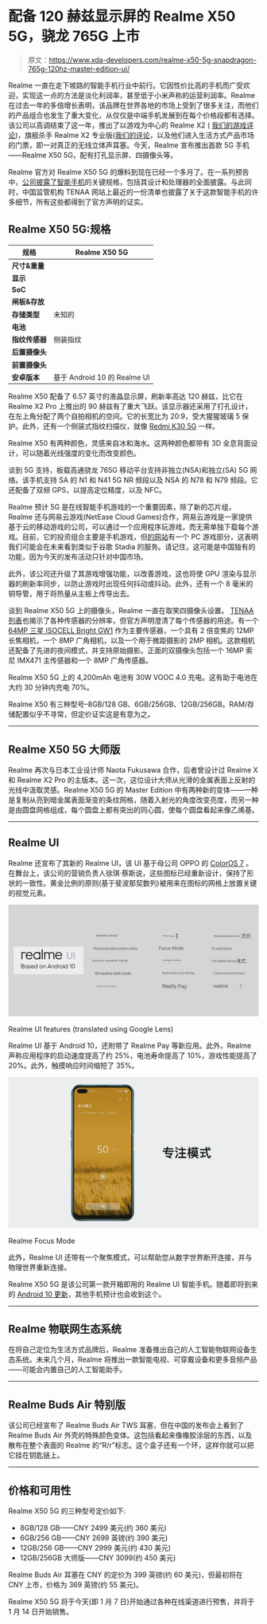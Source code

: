 # 配备 120 赫兹显示屏的 Realme X50 5G，骁龙 765G 上市

> 原文：<https://www.xda-developers.com/realme-x50-5g-snapdragon-765g-120hz-master-edition-ui/>

Realme 一直在走下坡路的智能手机行业中前行。它因性价比高的手机而广受欢迎，实现这一点的方法是淡化利润率，甚至低于小米声称的运营利润率。Realme 在过去一年的多倍增长表明，该品牌在世界各地的市场上受到了很多关注，而他们的产品组合也发生了重大变化，从仅仅是中端手机发展到在每个价格段都有选择。该公司以高调结束了这一年，推出了以游戏为中心的 Realme X2 ( [我们的游戏评论](https://www.xda-developers.com/realme-x2-review-snapdragon-730g-gaming/))，旗舰杀手 Realme X2 专业版([我们的评论](https://www.xda-developers.com/realme-x2-pro-xda-review/)，以及他们进入生活方式产品市场的门票，即一对真正的无线立体声耳塞。今天，Realme 宣布推出首款 5G 手机——Realme X50 5G，配有打孔显示屏、四摄像头等。

Realme 官方对 Realme X50 5G 的爆料到现在已经一个多月了。在一系列预告中，[公司披露了智能手机](https://www.xda-developers.com/realme-x50-will-be-realmes-first-smartphone-with-5g/)的关键规格，包括其设计和处理器的全面披露。与此同时，中国监管机构 TENAA 网站上最近的一份清单也披露了关于这款智能手机的许多细节，所有这些都得到了官方声明的证实。

## Realme X50 5G:规格

| **规格** | **Realme X50 5G** |
| --- | --- |
| **尺寸&重量** |  |
| **显示** |  |
| **SoC** |  |
| **闸板&存放** |  |
| **存储类型** | 未知的 |
| **电池** |  |
| **指纹传感器** | 侧装指纹 |
| **后置摄像头** |  |
| **前置摄像头** |  |
| **安卓版本** | 基于 Android 10 的 Realme UI |

Realme X50 配备了 6.57 英寸的液晶显示屏，刷新率高达 120 赫兹，比它在 Realme X2 Pro 上推出的 90 赫兹有了重大飞跃。该显示器还采用了打孔设计，在左上角分配了两个自拍相机的空间。它的长宽比为 20:9，受大猩猩玻璃 5 保护。此外，还有一个侧装式指纹扫描仪，就像 [Redmi K30 5G](https://www.xda-developers.com/xiaomi-redmi-k30-5g-4g-120hz-display-snapdragon-765g-64mp-sony-imx686-china-launch/) 一样。

Realme X50 有两种颜色，灵感来自冰和海水。这两种颜色都带有 3D 全息背面设计，可以随着光线强度的变化而改变颜色。

谈到 5G 支持，板载高通骁龙 765G 移动平台支持非独立(NSA)和独立(SA) 5G 网络。该手机支持 SA 的 N1 和 N41 5G NR 频段以及 NSA 的 N78 和 N79 频段。它还配备了双频 GPS，以提高定位精度，以及 NFC。

Realme 预计 5G 是在线智能手机游戏的一个重要因素，除了新的芯片组，Realme 还与网易云游戏(NetEase Cloud Games)合作，网易云游戏是一家提供基于云的移动游戏的公司，可以通过一个应用程序玩游戏，而无需单独下载每个游戏。目前，它的投资组合主要是手机游戏，但[的网站](https://cg.163.com/#/mobile)有一个 PC 游戏部分，这表明我们可能会在未来看到类似于谷歌 Stadia 的服务。请记住，这可能是中国独有的功能，因为今天的发布活动只针对中国市场。

此外，该公司还升级了其游戏增强功能，以改善游戏，这也将使 GPU 渲染与显示器的刷新率同步，以防止游戏时出现任何抖动或抖动。此外，还有一个 8 毫米的铜导管，用于将热量从主板上传导出去。

谈到 Realme X50 5G 上的摄像头，Realme 一直在取笑四摄像头设置。 [TENAA 列表](http://shouji.tenaa.com.cn/mobile/MobileDetail.aspx?code=pVLX%2bPPtlH93PBQjBfq%2bSZwOglEDeeZe)也揭示了各种传感器的分辨率，但官方声明澄清了每个传感器的用途。有一个 [64MP 三星 ISOCELL Bright GW1](https://www.xda-developers.com/xiaomi-redmi-64mp-samsung-isocell-gw1-108mp-camera-sensor/) 作为主要传感器，一个具有 2 倍变焦的 12MP 长焦相机，一个 8MP 广角相机，以及一个用于微距摄影的 2MP 相机。这款相机还配备了先进的夜间模式，并支持原始摄影。正面的双摄像头包括一个 16MP 索尼 IMX471 主传感器和一个 8MP 广角传感器。

Realme X50 5G 上的 4,200mAh 电池有 30W VOOC 4.0 充电。这有助于电池在大约 30 分钟内充电 70%。

Realme X50 有三种型号–8GB/128 GB、6GB/256GB、12GB/256GB。RAM/存储配置似乎不寻常，但定价证实这是有意为之。

* * *

## Realme X50 5G 大师版

Realme 再次与日本工业设计师 Naota Fukusawa 合作，后者曾设计过 Realme X 和 Realme X2 Pro 的主版本。这一次，这位设计大师从光滑的金属表面上反射的光线中汲取灵感。Realme X50 5G 的 Master Edition 中有两种新的变体——一种是复制从亮到暗金属表面渐变的条纹网格，随着入射光的角度改变亮度，而另一种是由圆盘网格组成，每个圆盘上都有突出的同心圆，使每个圆盘看起来像乙烯基。

* * *

## Realme UI

Realme 还宣布了其新的 Realme UI，该 UI 基于母公司 OPPO 的 [ColorOS 7](https://www.xda-developers.com/oppo-coloros-7-review/) 。在舞台上，该公司的营销负责人徐琪·蔡斯说，这些图标已经重新设计，保持了形状的一致性。黄金比例的原则(基于斐波那契数列)被用来在图标的网格上放置关键的视觉元素。

 <picture>![](img/9d11312bd9f653a1565690a7c5b81f48.png)</picture> 

Realme UI features (translated using Google Lens)

Realme UI 基于 Android 10，还附带了 Realme Pay 等新应用。此外，Realme 声称应用程序的启动速度提高了约 25%，电池寿命提高了 10%，游戏性能提高了 20%。此外，触摸响应时间缩短了 35%。

 <picture>![](img/b1abf6e7e58d81bb3b4ab7c87e3f14ff.png)</picture> 

Realme Focus Mode

此外，Realme UI 还带有一个聚焦模式，可以帮助您从数字世界断开连接，并与物理世界重新连接。

Realme X50 5G 是该公司第一款开箱即用的 Realme UI 智能手机。随着即将到来的 [Android 10 更新](https://www.xda-developers.com/realme-coloros-7-android-10-beta/)，其他手机预计也会收到这个。

* * *

## Realme 物联网生态系统

在将自己定位为生活方式品牌后，Realme 准备推出自己的人工智能物联网设备生态系统。未来几个月，Realme 将推出一款智能电视、可穿戴设备和更多音频产品——可能会内置自己的人工智能助手。

* * *

## Realme Buds Air 特别版

该公司已经宣布了 Realme Buds Air TWS 耳塞，但在中国的发布会上看到了 Realme Buds Air 外壳的特殊颜色变体。这包括看起来像橡胶涂层的东西，以及散布在整个表面的 Realme 的“R/r”标志。这个盒子还有一个环，这样你就可以把它挂在钥匙链上。

* * *

## 价格和可用性

Realme X50 5G 的三种型号定价如下:

*   8GB/128 GB——CNY 2499 美元(约 360 美元)
*   6GB/256 GB——CNY 2699 英镑(约 390 美元)
*   12GB/256 GB——CNY 2999 美元(约 430 美元)
*   12GB/256GB 大师版——CNY 3099(约 450 美元)

Realme Buds Air 耳塞在 CNY 的定价为 399 英镑(约 60 美元)，但最初将在 CNY 上市，价格为 369 英镑(约 55 美元)。

Realme X50 5G 将于今天(即 1 月 7 日)开始通过各种在线渠道进行预售，并将于 1 月 14 日开始销售。